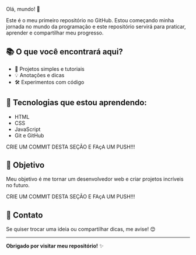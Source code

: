 Olá, mundo! 👋
 
Este é o meu primeiro repositório no GitHub. Estou começando minha jornada no mundo da programação e este repositório servirá para praticar, aprender e compartilhar meu progresso.

## 📚 O que você encontrará aqui?
 
- 📝 Projetos simples e tutoriais
- 💡 Anotações e dicas
- 🛠️ Experimentos com código


## 🌱 Tecnologias que estou aprendendo:
 
- HTML
- CSS
- JavaScript
- Git e GitHub


CRIE UM COMMIT DESTA SEÇÃO E FAçA UM PUSH!!!
## 🎯 Objetivo
 
Meu objetivo é me tornar um desenvolvedor web e criar projetos incríveis no futuro.


CRIE UM COMMIT DESTA SEÇÃO E FAçA UM PUSH!!!
 
## 💬 Contato
 
Se quiser trocar uma ideia ou compartilhar dicas, me avise! 😊
 
---
 
**Obrigado por visitar meu repositório!** ✨